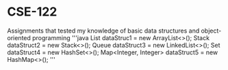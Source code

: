 # CSE-122
Assignments that tested my knowledge of basic data structures and object-oriented programming
'''java
  List<Integer> dataStruc1 = new ArrayList<>();
  Stack<Integer> dataStruct2 = new Stack<>();
  Queue<Integer> dataStruct3 = new LinkedList<>();
  Set<Integer> dataStruct4 = new HashSet<>();
  Map<Integer, Integer> dataStruct5 = new HashMap<>();
'''
